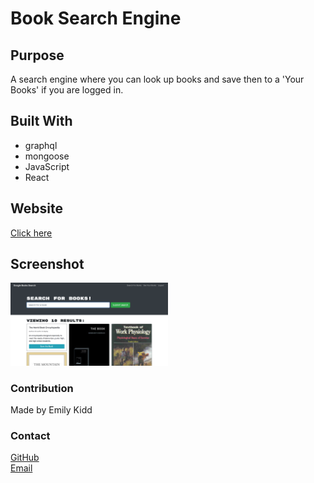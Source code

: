 # Book Search Engine

## Purpose

A search engine where you can look up books and save then to a 'Your Books' if you are logged in.

## Built With

- graphql
- mongoose
- JavaScript
- React

## Website

[Click here](https://emilykidd3.github.io/book-search-engine/)

## Screenshot

<img src="./assets/screenshot.png" width="50%" heigh="50%">

### Contribution

Made by Emily Kidd

### Contact

[GitHub](github.com/emilykidd3)  
[Email](mailto:e.kidd61@yahoo.com)

